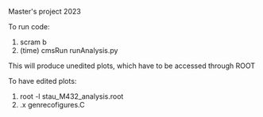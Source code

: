 Master's project 2023

To run code:

1. scram b
2. (time) cmsRun runAnalysis.py

This will produce unedited plots, which have to be accessed through ROOT

To have edited plots:

1. root -l stau_M432_analysis.root
2. .x genrecofigures.C
